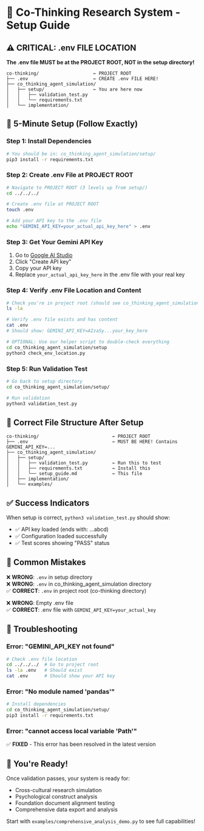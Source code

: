 # 🚀 Co-Thinking Research System - Setup Guide

## ⚠️ CRITICAL: .env FILE LOCATION

**The .env file MUST be at the PROJECT ROOT, NOT in the setup directory!**

```
co-thinking/                    ← PROJECT ROOT
├── .env                        ← CREATE .env FILE HERE!
├── co_thinking_agent_simulation/
│   ├── setup/                  ← You are here now
│   │   ├── validation_test.py
│   │   └── requirements.txt
│   └── implementation/
```

## 🎯 5-Minute Setup (Follow Exactly)

### Step 1: Install Dependencies
```bash
# You should be in: co_thinking_agent_simulation/setup/
pip3 install -r requirements.txt
```

### Step 2: Create .env File at PROJECT ROOT
```bash
# Navigate to PROJECT ROOT (3 levels up from setup/)
cd ../../../

# Create .env file at PROJECT ROOT
touch .env

# Add your API key to the .env file
echo "GEMINI_API_KEY=your_actual_api_key_here" > .env
```

### Step 3: Get Your Gemini API Key
1. Go to [Google AI Studio](https://makersuite.google.com/app/apikey)
2. Click "Create API key"
3. Copy your API key
4. Replace `your_actual_api_key_here` in the .env file with your real key

### Step 4: Verify .env File Location and Content
```bash
# Check you're in project root (should see co_thinking_agent_simulation folder)
ls -la

# Verify .env file exists and has content
cat .env
# Should show: GEMINI_API_KEY=AIzaSy...your_key_here

# OPTIONAL: Use our helper script to double-check everything
cd co_thinking_agent_simulation/setup
python3 check_env_location.py
```

### Step 5: Run Validation Test
```bash
# Go back to setup directory
cd co_thinking_agent_simulation/setup/

# Run validation
python3 validation_test.py
```

## 📁 Correct File Structure After Setup

```
co-thinking/                           ← PROJECT ROOT
├── .env                               ← MUST BE HERE! Contains GEMINI_API_KEY=...
├── co_thinking_agent_simulation/
│   ├── setup/
│   │   ├── validation_test.py         ← Run this to test
│   │   ├── requirements.txt           ← Install this
│   │   └── setup_guide.md             ← This file
│   ├── implementation/
│   └── examples/
```

## ✅ Success Indicators

When setup is correct, `python3 validation_test.py` should show:
- ✅ API key loaded (ends with: ...abcd)
- ✅ Configuration loaded successfully
- ✅ Test scores showing "PASS" status

## 🚨 Common Mistakes

❌ **WRONG**: `.env` in setup directory  
❌ **WRONG**: `.env` in co_thinking_agent_simulation directory  
✅ **CORRECT**: `.env` in project root (co-thinking directory)

❌ **WRONG**: Empty .env file  
✅ **CORRECT**: .env file with `GEMINI_API_KEY=your_actual_key`

## 🔧 Troubleshooting

### Error: "GEMINI_API_KEY not found"
```bash
# Check .env file location
cd ../../../  # Go to project root
ls -la .env   # Should exist
cat .env      # Should show your API key
```

### Error: "No module named 'pandas'"
```bash
# Install dependencies
cd co_thinking_agent_simulation/setup/
pip3 install -r requirements.txt
```

### Error: "cannot access local variable 'Path'"
✅ **FIXED** - This error has been resolved in the latest version

## 🎉 You're Ready!

Once validation passes, your system is ready for:
- Cross-cultural research simulation
- Psychological construct analysis  
- Foundation document alignment testing
- Comprehensive data export and analysis

Start with `examples/comprehensive_analysis_demo.py` to see full capabilities! 